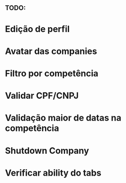 ## TODO: 
# Edição de perfil
# Avatar das companies
# Filtro por competência
# Validar CPF/CNPJ
# Validação maior de datas na competência
# Shutdown Company
# Verificar ability do tabs